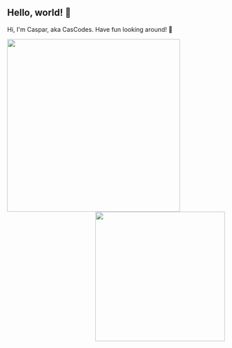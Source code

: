## Hello, world! 🔌

Hi, I'm Caspar, aka CasCodes. Have fun looking around! 🦾

<div style="float: left">
  <img align="left" src="https://user-images.githubusercontent.com/64489325/154119036-0499a71c-16ce-4ff5-89c3-4f029bdde622.gif" width=400px>
</div>
  
<div style="float: right">
  <img align="center" src="https://user-images.githubusercontent.com/64489325/154119068-0747a6fd-8421-4e91-b3a3-020ead86f818.gif" width=300px>
</div>

<!--
**CasCodes/CasCodes** is a ✨ _special_ ✨ repository because its `README.md` (this file) appears on your GitHub profile.

Here are some ideas to get you started:

- 🔭 I’m currently working on ...
- 🌱 I’m currently learning ...
- 👯 I’m looking to collaborate on ...
- 🤔 I’m looking for help with ...
- 💬 Ask me about ...
- 📫 How to reach me: ...
- 😄 Pronouns: ...
- ⚡ Fun fact: ...
-->
